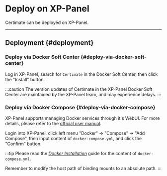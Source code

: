 ﻿# Deploy on XP-Panel

Certimate can be deployed on XP-Panel.

---

## Deployment {#deployment}

### Deploy via Docker Soft Center {#deploy-via-docker-soft-center}

Log in XP-Panel, search for `Certimate` in the Docker Soft Center, then click the "Install" button.

:::caution
The version updates of Certimate in the XP-Panel Docker Soft Center are maintained by the XP-Panel team, and may experience delays.
:::

### Deploy via Docker Compose {#deploy-via-docker-compose}

XP-Panel supports managing Docker services through it's WebUI. For more details, please refer to the [official user manual](https://doc.xp.cn/linux).

Login into XP-Panel, click left menu "Docker" -> "Compose" -> "Add Compose", then input content of `docker-compose.yml`, and click the "Confirm" button.

:::tip
Please read the _[Docker Installation](/docs/getting-started/installation/docker)_ guide for the content of `docker-compose.yml`.

Remember to modify the host path of binding mounts to an absolute path.
:::
